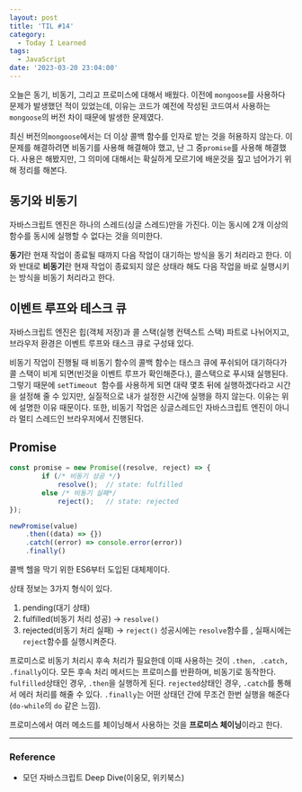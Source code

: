 ```yaml
---
layout: post
title: 'TIL #14'
category:
  - Today I Learned
tags:
  - JavaScript
date: '2023-03-20 23:04:00'
---
```


오늘은 동기, 비동기, 그리고 프로미스에 대해서 배웠다. 이전에 `mongoose`를 사용하다 문제가 발생했던 적이 있었는데, 이유는 코드가 예전에 작성된 코드여서 사용하는 `mongoose`의 버전 차이 때문에 발생한 문제였다.

최신 버전의`mongoose`에서는 더 이상 콜백 함수를 인자로 받는 것을 허용하지 않는다. 이 문제를 해결하려면 비동기를 사용해 해결해야 했고, 난 그 중`promise`를 사용해 해결했다. 사용은 해봤지만, 그 의미에 대해서는 확실하게 모르기에 배운것을 짚고 넘어가기 위해 정리를 해본다.

## 동기와 비동기

자바스크립트 엔진은 하나의 스레드(싱글 스레드)만을 가진다. 이는 동시에 2개 이상의 함수를 동시에 실행할 수 없다는 것을 의미한다.

**동기**란 현재 작업이 종료될 때까지 다음 작업이 대기하는 방식을 동기 처리라고 한다. 이와 반대로 **비동기**란 현재 작업이 종료되지 않은 상태라 해도 다음 작업을 바로 실행시키는 방식을 비동기 처리라고 한다.

## 이벤트 루프와 테스크 큐

자바스크립트 엔진은 힙(객체 저장)과 콜 스택(실행 컨텍스트 스택) 파트로 나뉘어지고, 브라우저 환경은 이벤트 루프와 태스크 큐로 구성돼 있다.

비동기 작업이 진행될 때 비동기 함수의 콜백 함수는 태스크 큐에 푸쉬되어 대기하다가 콜 스택이 비게 되면(빈것을 이벤트 루프가 확인해준다.), 콜스택으로 푸시돼 실행된다. 그렇기 때문에 `setTimeout `함수를 사용하게 되면 대략 몇초 뒤에 실행하겠다라고 시간을 설정해 줄 수 있지만, 실질적으로 내가 설정한 시간에 실행을 하지 않는다. 이유는 위에 설명한 이유 때문이다. 또한, 비동기 작업은 싱글스레드인 자바스크립트 엔진이 아니라 멀티 스레드인 브라우저에서 진행된다.

## Promise

```javascript
const promise = new Promise((resolve, reject) => {
		if (/* 비동기 성공 */)
			resolve();	// state: fulfilled
		else /* 비동기 실패*/
			reject();	// state: rejected
});

newPromise(value)
	.then((data) => {})
	.catch((error) => console.error(error))
	.finally()
```

콜백 헬을 막기 위한 ES6부터 도입된 대체제이다.

상태 정보는 3가지 형식이 있다.

1. pending(대기 상태)
2. fulfilled(비동기 처리 성공) -> `resolve()`
3. rejected(비동기 처리 실패) -> `reject()`
   성공시에는 `resolve`함수를 , 실패시에는 `reject`함수를 실행시켜준다.

프로미스로 비동기 처리시 후속 처리가 필요한데 이때 사용하는 것이 `.then, .catch, .finally`이다. 모든 후속 처리 메서드는 프로미스를 반환하며, 비동기로 동작한다.
`fulfilled`상태인 경우, `.then`을 실행하게 된다.
`rejected`상태인 경우, `.catch`를 통해서 에러 처리를 해줄 수 있다.
`.finally`는 어떤 상태던 간에 무조건 한번 실행을 해준다(`do-while`의 `do` 같은 느낌).

프로미스에서 여러 메소드를 체이닝해서 사용하는 것을 **프로미스 체이닝**이라고 한다.

---

### Reference

- 모던 자바스크립트 Deep Dive(이웅모, 위키북스)
